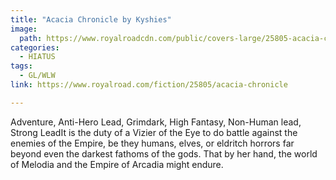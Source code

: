 ```yaml
---
title: "Acacia Chronicle by Kyshies"
image:
  path: https://www.royalroadcdn.com/public/covers-large/25805-acacia-chronicle.jpg
categories:
  - HIATUS
tags:
  - GL/WLW
link: https://www.royalroad.com/fiction/25805/acacia-chronicle

---
```

Adventure, Anti-Hero Lead, Grimdark, High Fantasy, Non-Human lead, Strong LeadIt is the duty of a Vizier of the Eye to do battle against the enemies of the Empire, be they humans, elves, or eldritch horrors far beyond even the darkest fathoms of the gods. That by her hand, the world of Melodia and the Empire of Arcadia might endure.

